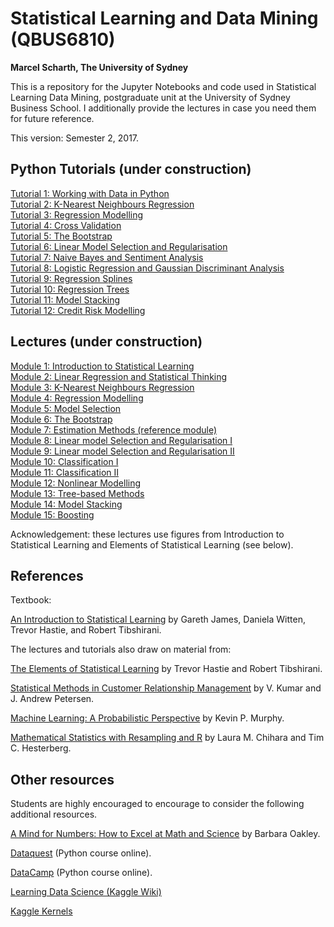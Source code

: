 # Statistical Learning and Data Mining (QBUS6810)
**Marcel Scharth, The University of Sydney**

This is a repository for the Jupyter Notebooks and code used in Statistical Learning Data Mining, postgraduate unit at the University of Sydney Business School. I additionally provide the lectures in case you need them for future reference. 

This version: Semester 2, 2017.

## Python Tutorials (under construction)

[Tutorial 1: Working with Data in Python]()
<br/>[Tutorial 2: K-Nearest Neighbours Regression]()
<br/>[Tutorial 3: Regression Modelling]()
<br/>[Tutorial 4: Cross Validation]()
<br/>[Tutorial 5: The Bootstrap]()
<br/>[Tutorial 6: Linear Model Selection and Regularisation]()
<br/>[Tutorial 7: Naive Bayes and Sentiment Analysis]()
<br/>[Tutorial 8: Logistic Regression and Gaussian Discriminant Analysis]()
<br/>[Tutorial 9: Regression Splines]()
<br/>[Tutorial 10: Regression Trees]()
<br/>[Tutorial 11: Model Stacking]()
<br/>[Tutorial 12: Credit Risk Modelling]()

## Lectures (under construction)

[Module 1: Introduction to Statistical Learning]()
<br/>[Module 2: Linear Regression and Statistical Thinking]()
<br/>[Module 3: K-Nearest Neighbours Regression]()
<br/>[Module 4: Regression Modelling]()
<br/>[Module 5: Model Selection]()
<br/>[Module 6: The Bootstrap]()
<br/>[Module 7: Estimation Methods (reference module)]()
<br/>[Module 8: Linear model Selection and Regularisation I]()
<br/>[Module 9: Linear model Selection and Regularisation II]()
<br/>[Module 10: Classification I]()
<br/>[Module 11: Classification II]()
<br/>[Module 12: Nonlinear Modelling]()
<br/>[Module 13: Tree-based Methods]()
<br/>[Module 14: Model Stacking]()
<br/>[Module 15: Boosting]()

Acknowledgement: these lectures use figures from Introduction to Statistical Learning and Elements of Statistical Learning (see below).

## References

Textbook:

[An Introduction to Statistical Learning](https://www.amazon.com/Introduction-Statistical-Learning-Applications-Statistics/dp/1461471370/) by Gareth James, Daniela Witten, Trevor Hastie, and Robert Tibshirani.

The lectures and tutorials also draw on material from: 

[The Elements of Statistical Learning](https://www.amazon.com/Elements-Statistical-Learning-Prediction-Statistics/dp/0387848576/) by Trevor Hastie and Robert Tibshirani.

[Statistical Methods in Customer Relationship Management](https://www.amazon.com/Statistical-Methods-Customer-Relationship-Management/dp/1119993202/) by V. Kumar and J. Andrew Petersen.

[Machine Learning: A Probabilistic Perspective](https://www.amazon.com/Machine-Learning-Probabilistic-Perspective-Computation/dp/0262018020/) by Kevin P. Murphy. 

[Mathematical Statistics with Resampling and R](https://www.amazon.com/Mathematical-Statistics-Resampling-Laura-Chihara/dp/1118029852/) by Laura M. Chihara and Tim C. Hesterberg.

## Other resources

Students are highly encouraged to encourage to consider the following additional resources.

[A Mind for Numbers: How to Excel at Math and Science](https://www.amazon.com/Mind-Numbers-Science-Flunked-Algebra/) by Barbara Oakley.

[Dataquest](https://www.dataquest.io/) (Python course online).

[DataCamp](https://www.datacamp.com/) (Python course  online).

[Learning Data Science (Kaggle Wiki)](https://www.kaggle.com/wiki/Home)

[Kaggle Kernels](https://www.kaggle.com/kernels)
